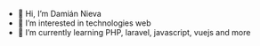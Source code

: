 - 👋 Hi, I’m Damián Nieva
- 👀 I’m interested in technologies web
- 🌱 I’m currently learning PHP, laravel, javascript, vuejs and more
<!---
- 💞️ I’m looking to collaborate on ...
- 📫 How to reach me ...


damian3247/damian3247 is a ✨ special ✨ repository because its `README.md` (this file) appears on your GitHub profile.
You can click the Preview link to take a look at your changes.
--->
